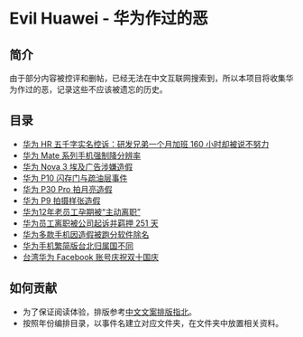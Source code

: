 # Evil Huawei - 华为作过的恶 

## 简介
由于部分内容被控评和删帖，已经无法在中文互联网搜索到，所以本项目将收集华为作过的恶，记录这些不应该被遗忘的历史。

## 目录
- [华为 HR 五千字实名控诉：研发兄弟一个月加班 160 小时却被说不努力](./events/华为%20HR%20五千字实名控诉：研发兄弟一个月加班%20160%20小时却被说不努力/)
- [华为 Mate 系列手机强制降分辨率](./events/华为%20Mate%20系列手机强制降分辨率/)
- [华为 Nova 3 埃及广告涉嫌造假](./events/华为%20Nova%203%20埃及广告涉嫌造假/)
- [华为 P10 闪存门与疏油层事件](./events/华为%20P10%20闪存门与疏油层事件/)
- [华为 P30 Pro 拍月亮造假](./events/华为%20P30%20Pro%20拍月亮造假/)
- [华为 P9 拍摄样张造假](./events/华为%20P9%20拍摄样张造假/)
- [华为12年老员工孕期被“主动离职”](./events/华为12年老员工孕期被“主动离职”/)
- [华为员工离职被公司起诉并羁押 251 天](./events/华为员工离职被公司起诉并羁押%20251%20天/)
- [华为多款手机因造假被跑分软件除名](./events/华为多款手机因造假被跑分软件除名/)
- [华为手机繁简版台北归属国不同](./events/华为手机繁简版台北归属国不同/)
- [台湾华为 Facebook 账号庆祝双十国庆](./events/台湾华为%20Facebook%20账号庆祝双十国庆/)

## 如何贡献
- 为了保证阅读体验，排版参考[中文文案排版指北](https://github.com/sparanoid/chinese-copywriting-guidelines)。
- 按照年份编排目录，以事件名建立对应文件夹，在文件夹中放置相关资料。